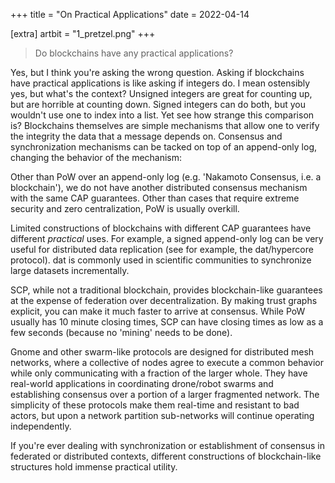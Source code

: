 +++
title = "On Practical Applications"
date = 2022-04-14

[extra]
artbit = "1_pretzel.png"
+++

> Do blockchains have any practical applications?

Yes, but I think you're asking the wrong question. Asking if blockchains have practical applications is like asking if integers do. I mean ostensibly yes, but what's the context? Unsigned integers are great for counting up, but are horrible at counting down. Signed integers can do both, but you wouldn't use one to index into a list. Yet see how strange this comparison is? Blockchains themselves are simple mechanisms that allow one to verify the integrity the data that a message depends on. Consensus and synchronization mechanisms can be tacked on top of an append-only log, changing the behavior of the mechanism:

Other than PoW over an append-only log (e.g. 'Nakamoto Consensus, i.e. a blockchain'), we do not have another distributed consensus mechanism with the same CAP guarantees. Other than cases that require extreme security and zero centralization, PoW is usually overkill.

Limited constructions of blockchains with different CAP guarantees have different _practical_ uses. For example, a signed append-only log can be very useful for distributed data replication (see for example, the dat/hypercore protocol). dat is commonly used in scientific communities to synchronize large datasets incrementally.

SCP, while not a traditional blockchain, provides blockchain-like guarantees at the expense of federation over decentralization. By making trust graphs explicit, you can make it much faster to arrive at consensus. While PoW usually has 10 minute closing times, SCP can have closing times as low as a few seconds (because no 'mining' needs to be done).

Gnome and other swarm-like protocols are designed for distributed mesh networks, where a collective of nodes agree to execute a common behavior while only communicating with a fraction of the larger whole. They have real-world applications in coordinating drone/robot swarms and establishing consensus over a portion of a larger fragmented network. The simplicity of these protocols make them real-time and resistant to bad actors, but upon a network partition sub-networks will continue operating independently.

If you're ever dealing with synchronization or establishment of consensus in federated or distributed contexts, different constructions of blockchain-like structures hold immense practical utility.
